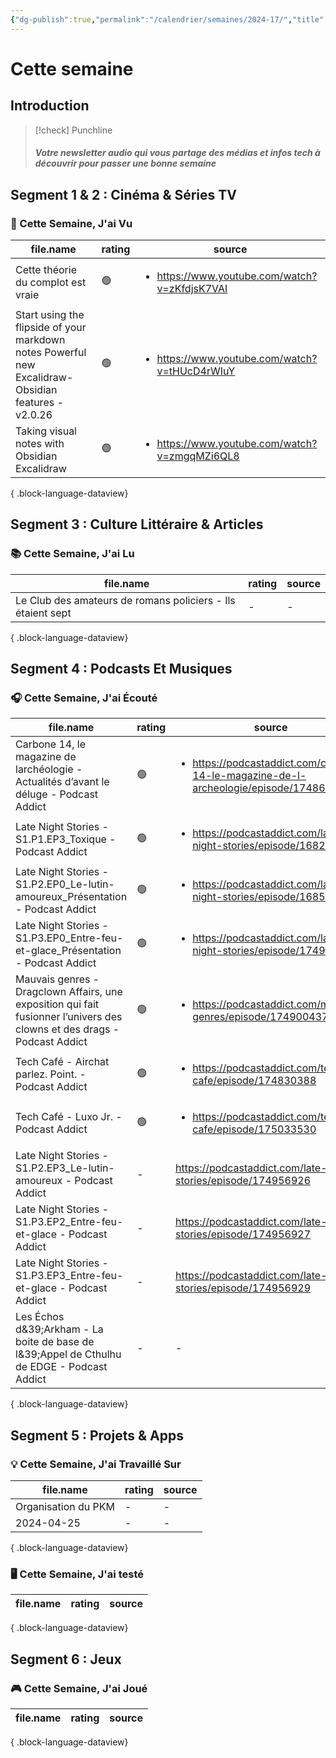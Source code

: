 ```yaml
---
{"dg-publish":true,"permalink":"/calendrier/semaines/2024-17/","title":"Cette semaine"}
---
```



# Cette semaine

## Introduction

> [!check] Punchline
> ##### Votre newsletter audio qui vous partage des médias et infos tech à découvrir pour passer une bonne semaine



## Segment 1 & 2 : Cinéma & Séries TV

### 🍿 Cette Semaine, J'ai Vu

| file.name                                                                                           | rating | source                                                        |
| --------------------------------------------------------------------------------------------------- | ------ | ------------------------------------------------------------- |
| Cette théorie du complot est vraie                                                                  | 🟢     | <ul><li>https://www.youtube.com/watch?v=zKfdjsK7VAI</li></ul> |
| Start using the flipside of your markdown notes Powerful new Excalidraw-Obsidian features - v2.0.26 | 🟢     | <ul><li>https://www.youtube.com/watch?v=tHUcD4rWIuY</li></ul> |
| Taking visual notes with Obsidian Excalidraw                                                        | 🟢     | <ul><li>https://www.youtube.com/watch?v=zmgqMZi6QL8</li></ul> |

{ .block-language-dataview}

## Segment 3 : Culture Littéraire & Articles

### 📚 Cette Semaine, J'ai Lu

| file.name                                                   | rating | source |
| ----------------------------------------------------------- | ------ | ------ |
| Le Club des amateurs de romans policiers - Ils étaient sept | \-     | \-     |

{ .block-language-dataview}

## Segment 4 : Podcasts Et Musiques

### 🎧 Cette Semaine, J'ai Écouté

| file.name                                                                                                                | rating | source                                                                                                |
| ------------------------------------------------------------------------------------------------------------------------ | ------ | ----------------------------------------------------------------------------------------------------- |
| Carbone 14, le magazine de larchéologie - Actualités d’avant le déluge - Podcast Addict                                  | 🟢     | <ul><li>https://podcastaddict.com/carbone-14-le-magazine-de-l-archeologie/episode/174867227</li></ul> |
| Late Night Stories - S1.P1.EP3_Toxique - Podcast Addict                                                                  | 🟢     | <ul><li>https://podcastaddict.com/late-night-stories/episode/168263734</li></ul>                      |
| Late Night Stories - S1.P2.EP0_Le-lutin-amoureux_Présentation - Podcast Addict                                           | 🟢     | <ul><li>https://podcastaddict.com/late-night-stories/episode/168527643</li></ul>                      |
| Late Night Stories - S1.P3.EP0_Entre-feu-et-glace_Présentation - Podcast Addict                                          | 🟢     | <ul><li>https://podcastaddict.com/late-night-stories/episode/174956925</li></ul>                      |
| Mauvais genres - Dragclown Affairs, une exposition qui fait fusionner l’univers des clowns et des drags - Podcast Addict | 🟢     | <ul><li>https://podcastaddict.com/mauvais-genres/episode/174900437</li></ul>                          |
| Tech Café - Airchat  parlez. Point. - Podcast Addict                                                                     | 🟢     | <ul><li>https://podcastaddict.com/tech-cafe/episode/174830388</li></ul>                               |
| Tech Café - Luxo Jr. - Podcast Addict                                                                                    | 🟢     | <ul><li>https://podcastaddict.com/tech-cafe/episode/175033530</li></ul>                               |
| Late Night Stories - S1.P2.EP3_Le-lutin-amoureux - Podcast Addict                                                        | \-     | https://podcastaddict.com/late-night-stories/episode/174956926                                        |
| Late Night Stories - S1.P3.EP2_Entre-feu-et-glace - Podcast Addict                                                       | \-     | https://podcastaddict.com/late-night-stories/episode/174956927                                        |
| Late Night Stories - S1.P3.EP3_Entre-feu-et-glace - Podcast Addict                                                       | \-     | https://podcastaddict.com/late-night-stories/episode/174956929                                        |
| Les Échos d&39;Arkham - La boite de base de l&39;Appel de Cthulhu de EDGE - Podcast Addict                               | \-     | \-                                                                                                    |

{ .block-language-dataview}

## Segment 5 : Projets & Apps

### 💡 Cette Semaine, J'ai Travaillé Sur

| file.name           | rating | source |
| ------------------- | ------ | ------ |
| Organisation du PKM | \-     | \-     |
| 2024-04-25          | \-     | \-     |

{ .block-language-dataview}

### 🖥 Cette Semaine, J'ai testé

| file.name | rating | source |
| --------- | ------ | ------ |

{ .block-language-dataview}

## Segment 6 : Jeux

### 🎮 Cette Semaine, J'ai Joué

| file.name | rating | source |
| --------- | ------ | ------ |

{ .block-language-dataview}
